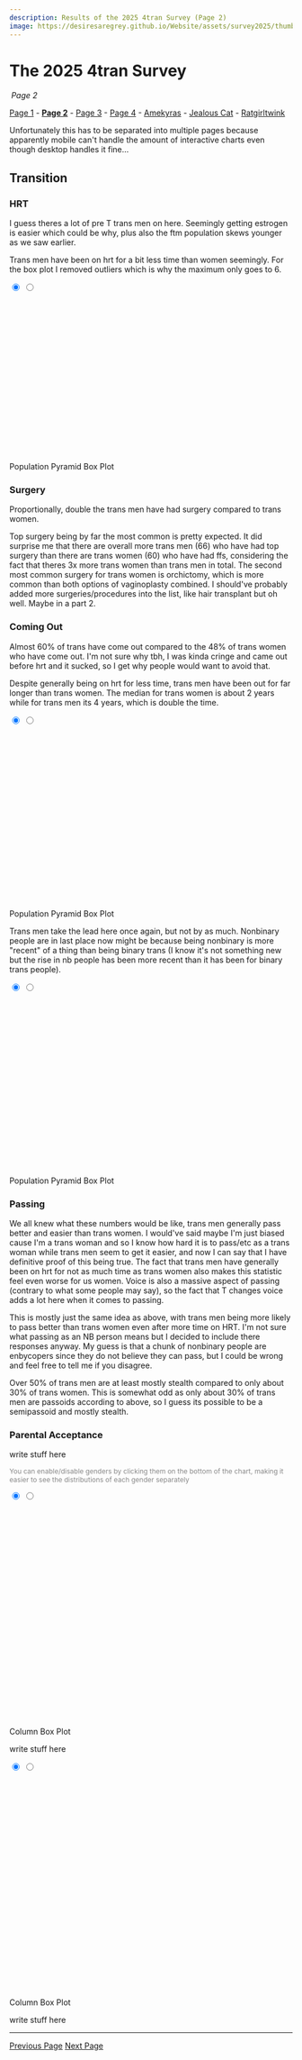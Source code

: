 ```yaml
---
description: Results of the 2025 4tran Survey (Page 2)
image: https://desiresaregrey.github.io/Website/assets/survey2025/thumb.png
---
```

<script src="https://cdn.jsdelivr.net/npm/apexcharts"></script>
<script src="../../4transurvey2025.js?8"></script>
<!-- js is gonna make me 41 :( -->

# The 2025 4tran Survey
<h6 style="margin: 0 0.2rem">Page 2</h6>

[Page 1](../) - [**Page 2**]() - [Page 3](../3) - [Page 4](../4) - [Amekyras](../amekyras) - [Jealous Cat](../jealouscat) - [Ratgirltwink](../ratgirltwink)

Unfortunately this has to be separated into multiple pages because apparently mobile can't handle the amount of interactive charts even though desktop handles it fine...

## Transition

### HRT

I guess theres a lot of pre T trans men on here. Seemingly getting estrogen is easier which could be why, plus also the ftm population skews younger as we saw earlier.

<div id="onhrt-chart"></div>
<script>
    createRatioBarChart("onhrt-chart", "hrt_nocis.json", "On HRT", undefined, [], ["#7B61FF", "#00E0B8"], 225);
</script>

Trans men have been on hrt for a bit less time than women seemingly. For the box plot I removed outliers which is why the maximum only goes to 6.

<div class="chart-set">
  <input id="hrt-time-a" class="vh" type="radio" name="view-hrt-time" checked>
  <input id="hrt-time-b" class="vh" type="radio" name="view-hrt-time">
  
  <div class="chart-stack" style="min-height: 300px;">
    <div id="hrt-time-pop-pyramid" class="chart-layer layer-a"></div>
    <div id="hrt-time-box-plot" class="chart-layer layer-b"></div>
  </div>
  <script>
    createPopPyramidChart("hrt-time-pop-pyramid", "hrt_time_pop_pyramid.json", "Time on HRT", "Population Pyramid", 30, 300);
    createBoxPlot("hrt-time-box-plot", "hrt_time_boxplot.json", "Time on HRT", "Box Plot", false, undefined, 300);
  </script>
  <div class="toggle">
    <label for="hrt-time-a" class="noselect">Population Pyramid</label>
    <label for="hrt-time-b" class="noselect">Box Plot</label>
  </div>
</div>

### Surgery

Proportionally, double the trans men have had surgery compared to trans women.

<div id="hassurgery-chart"></div>
<script>
    createRatioBarChart("hassurgery-chart", "surgery_nocis.json", "Has Had Surgery", undefined, [], ["#7B61FF", "#00E0B8"], 225);
</script>

Top surgery being by far the most common is pretty expected. It did surprise me that there are overall more trans men (66) who have had top surgery than there are trans women (60) who have had ffs, considering the fact that theres 3x more trans women than trans men in total. The second most common surgery for trans women is orchictomy, which is more common than both options of vaginoplasty combined. I should've probably added more surgeries/procedures into the list, like hair transplant but oh well. Maybe in a part 2.

<div id="surgeries-chart"></div>
<script>
    createRatioBarChart("surgeries-chart", "surgeries_nocis.json", "Surgeries", undefined, [], ["#2983FF", "#EA3546", "#4caf50", "#FEB019", "#FF9800", "#449DD1", "#43BCCD", "#00E396", "#7D02EB", "#775DD0", "#546E7A", "#2E294E"], 300);
</script>

### Coming Out

Almost 60% of trans have come out compared to the 48% of trans women who have come out. I'm not sure why tbh, I was kinda cringe and came out before hrt and it sucked, so I get why people would want to avoid that.

<div id="came-out-chart"></div>
<script>
    createRatioBarChart("came-out-chart", "came_out_nocis.json", "Came Out", undefined, [], ["#7B61FF", "#00E0B8"], 225);
</script>

Despite generally being on hrt for less time, trans men have been out for far longer than trans women. The median for trans women is about 2 years while for trans men its 4 years, which is double the time.

<div class="chart-set">
  <input id="came-out-time-a" class="vh" type="radio" name="came-out-time" checked>
  <input id="came-out-time-b" class="vh" type="radio" name="came-out-time">
  
  <div class="chart-stack" style="min-height: 325px;">
    <div id="came-out-time-pop-pyramid" class="chart-layer layer-a"></div>
    <div id="came-out-time-box-plot" class="chart-layer layer-b"></div>
  </div>
  <script>
    createPopPyramidChart("came-out-time-pop-pyramid", "years_came_out_pop_pyramid.json", "Time Since Coming Out", "Population Pyramid", 30, 325);
    createBoxPlot("came-out-time-box-plot", "years_came_out_boxplot.json", "Time Since Coming Out", "Box Plot", false, undefined, 325);
  </script>
  <div class="toggle">
    <label for="came-out-time-a" class="noselect">Population Pyramid</label>
    <label for="came-out-time-b" class="noselect">Box Plot</label>
  </div>
</div>

Trans men take the lead here once again, but not by as much. Nonbinary people are in last place now might be because being nonbinary is more "recent" of a thing than being binary trans (I know it's not something new but the rise in nb people has been more recent than it has been for binary trans people).

<div class="chart-set">
  <input id="realizing-time-a" class="vh" type="radio" name="realizing-time" checked>
  <input id="realizing-time-b" class="vh" type="radio" name="realizing-time">
  
  <div class="chart-stack" style="min-height: 325px;">
    <div id="realizing-time-pop-pyramid" class="chart-layer layer-a"></div>
    <div id="realizing-time-box-plot" class="chart-layer layer-b"></div>
  </div>
  <script>
    createPopPyramidChart("realizing-time-pop-pyramid", "years_realized_pop_pyramid.json", "Time Since Realizing", "Population Pyramid", 30, 325);
    createBoxPlot("realizing-time-box-plot", "years_realized_boxplot.json", "Time Since Realizing", "Box Plot", false, undefined, 325);
  </script>
  <div class="toggle">
    <label for="realizing-time-a" class="noselect">Population Pyramid</label>
    <label for="realizing-time-b" class="noselect">Box Plot</label>
  </div>
</div>

### Passing

We all knew what these numbers would be like, trans men generally pass better and easier than trans women. I would've said maybe I'm just biased cause I'm a trans woman and so I know how hard it is to pass/etc as a trans woman while trans men seem to get it easier, and now I can say that I have definitive proof of this being true. The fact that trans men have generally been on hrt for not as much time as trans women also makes this statistic feel even worse for us women. Voice is also a massive aspect of passing (contrary to what some people may say), so the fact that T changes voice adds a lot here when it comes to passing.

<div id="passing-level-chart"></div>
<script>
    createRatioBarChart("passing-level-chart", "passing_level_reversed_nocis.json", "Current Passing Level", undefined, [], ["#333f44", "#2E294E", "#5653FE", "#8210e6", "#A300D6"], 225);
</script>

This is mostly just the same idea as above, with trans men being more likely to pass better than trans women even after more time on HRT. I'm not sure what passing as an NB person means but I decided to include there responses anyway. My guess is that a chunk of nonbinary people are enbycopers since they do not believe they can pass, but I could be wrong and feel free to tell me if you disagree.

<div id="future-passing-level-chart"></div>
<script>
    createRatioBarChart("future-passing-level-chart", "future_passing_level_reversed_nocis.json", "Future Passing Level", undefined, [], ["#333f44", "#2E294E", "#5653FE", "#7D02EB", "#A300D6"], 225);
</script>

Over 50% of trans men are at least mostly stealth compared to only about 30% of trans women. This is somewhat odd as only about 30% of trans men are passoids according to above, so I guess its possible to be a semipassoid and mostly stealth.

<div id="stealth-chart"></div>
<script>
    createRatioBarChart("stealth-chart", "stealth_nocis.json", "Stealth", undefined, [], ["#8210e6", "#2E294E", "#333f44"], 225);
</script>

### Parental Acceptance

write stuff here

<p style="font-size: 12px; color: #888">You can enable/disable genders by clicking them on the bottom of the chart, making it easier to see the distributions of each gender separately</p>

<div class="chart-set">
  <input id="acceptance-came-out-a" class="vh" type="radio" name="acceptance-came-out" checked>
  <input id="acceptance-came-out-b" class="vh" type="radio" name="acceptance-came-out">
  
  <div class="chart-stack" style="min-height: 400px;">
    <div id="acceptance-came-out-column" class="chart-layer layer-a"></div>
    <div id="acceptance-came-out-box-plot" class="chart-layer layer-b"></div>
  </div>
  <script>
    createColumnChart("acceptance-came-out-column", "parents_acceptance_came_out_nocis.json", "Parental Acceptance when Coming Out", undefined, [], undefined, 400);
    createBoxPlot("acceptance-came-out-box-plot", "parental_acceptance_came_out_nocis_boxplot.json", "Parental Acceptance when Coming Out", undefined, false, undefined, 400);
  </script>
  <div class="toggle">
    <label for="acceptance-came-out-a" class="noselect">Column</label>
    <label for="acceptance-came-out-b" class="noselect">Box Plot</label>
  </div>
</div>


write stuff here

<div class="chart-set">
  <input id="acceptance-now-a" class="vh" type="radio" name="acceptance-now" checked>
  <input id="acceptance-now-b" class="vh" type="radio" name="acceptance-now">
  
  <div class="chart-stack" style="min-height: 400px;">
    <div id="acceptance-now-column" class="chart-layer layer-a"></div>
    <div id="acceptance-now-box-plot" class="chart-layer layer-b"></div>
  </div>
  <script>
    createColumnChart("acceptance-now-column", "parents_acceptance_now_nocis.json", "Parental Acceptance Now", undefined, [], undefined, 400);
    createBoxPlot("acceptance-now-box-plot", "parental_acceptance_now_nocis_boxplot.json", "Parental Acceptance Now", undefined, false, undefined, 400);
  </script>
  <div class="toggle">
    <label for="acceptance-now-a" class="noselect">Column</label>
    <label for="acceptance-now-b" class="noselect">Box Plot</label>
  </div>
</div>

write stuff here

<div id="acceptance-change"></div>
<script>
    createChangeBoxPlot("acceptance-change", "parental_acceptance_change_nocis_boxplot.json", "Parental Acceptance Change", undefined, false, 8, 250);
</script>

___
<div class="button-container">
  <a class="big-button" href="../">Previous Page</a>
  <a class="big-button" href="../3">Next Page</a>
</div>